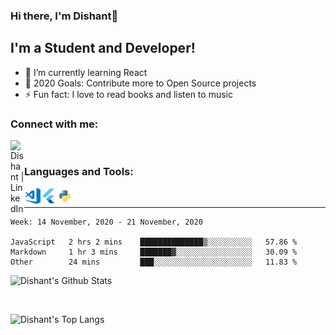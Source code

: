 ### Hi there, I'm Dishant👋

## I'm a Student and Developer!

- 🌱 I’m currently learning React
- 🥅 2020 Goals: Contribute more to Open Source projects
- ⚡ Fun fact: I love to read books and listen to music

### Connect with me:

[<img align="left" alt="Dishant | LinkedIn" width="22px" src="https://cdn.jsdelivr.net/npm/simple-icons@v3/icons/linkedin.svg" />][linkedin]

<br />

### Languages and Tools:

[<img align="left" alt="Visual Studio Code" width="26px" src="https://raw.githubusercontent.com/github/explore/80688e429a7d4ef2fca1e82350fe8e3517d3494d/topics/visual-studio-code/visual-studio-code.png" />]()
[<img align="left" alt="Flutter" width="26px" src="https://raw.githubusercontent.com/github/explore/80688e429a7d4ef2fca1e82350fe8e3517d3494d/topics/flutter/flutter.png" />][flutter]
[<img align="left" alt="Flutter" width="26px" src="https://raw.githubusercontent.com/github/explore/80688e429a7d4ef2fca1e82350fe8e3517d3494d/topics/python/python.png" />]()
<br />

---

<!--START_SECTION:waka-->
```text
Week: 14 November, 2020 - 21 November, 2020

JavaScript   2 hrs 2 mins    ██████████████▒░░░░░░░░░░   57.86 % 
Markdown     1 hr 3 mins     ███████▓░░░░░░░░░░░░░░░░░   30.09 % 
Other        24 mins         ███░░░░░░░░░░░░░░░░░░░░░░   11.83 % 
```
<!--END_SECTION:waka-->

![Dishant's Github Stats](https://github-readme-stats.vercel.app/api?username=thisis-dc4&count_private=true&show_icons=true&theme=vue)

<br />

![Dishant's Top Langs](https://github-readme-stats.vercel.app/api/top-langs/?username=thisis-dc4&theme=vue&layout=compact)


[linkedin]: https://linkedin.com/in/dishant-chaudhary-477a1119b
[flutter]: https://flutter.dev
